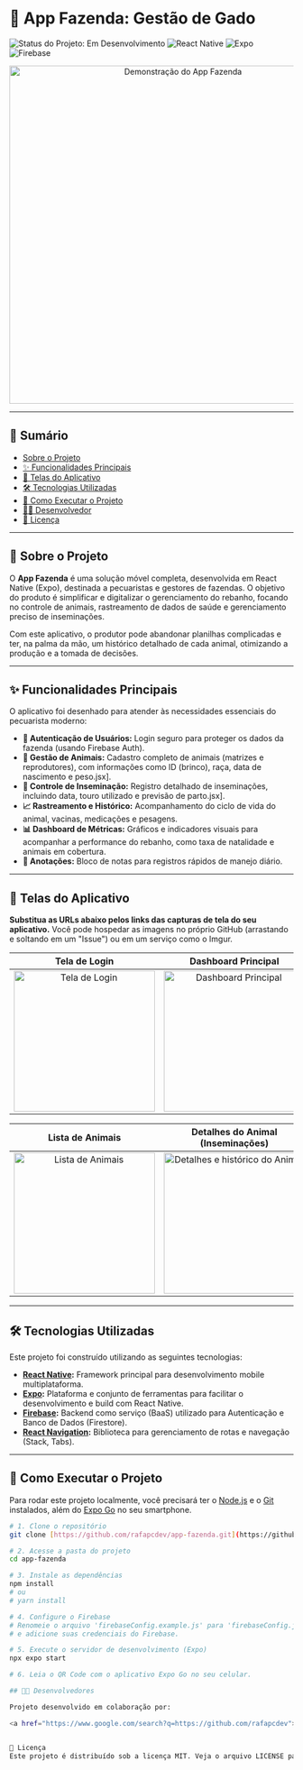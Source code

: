 # 🐂 App Fazenda: Gestão de Gado

<p align="left">
  <img src="https://img.shields.io/badge/status-em_desenvolvimento-yellow" alt="Status do Projeto: Em Desenvolvimento">
  <img src="https://img.shields.io/badge/React_Native-20232A?style=for-the-badge&logo=react&logoColor=61DAFB" alt="React Native">
  <img src="https://img.shields.io/badge/Expo-000020?style=for-the-badge&logo=expo&logoColor=WHITE" alt="Expo">
  <img src="https://img.shields.io/badge/Firebase-FFCA28?style=for-the-badge&logo=firebase&logoColor=black" alt="Firebase">
</p>

<p align="center">
  <img src="URL_DA_SUA_IMAGEM_DE_CAPA.gif" alt="Demonstração do App Fazenda" width="600">
</p>

---

## 📝 Sumário

* [Sobre o Projeto](#-sobre-o-projeto)
* [✨ Funcionalidades Principais](#-funcionalidades-principais)
* [📱 Telas do Aplicativo](#-telas-do-aplicativo)
* [🛠️ Tecnologias Utilizadas](#-tecnologias-utilizadas)
* [🚀 Como Executar o Projeto](#-como-executar-o-projeto)
* [👨‍💻 Desenvolvedor](#-desenvolvedor)
* [📄 Licença](#-licença)

---

## 🚩 Sobre o Projeto

O **App Fazenda** é uma solução móvel completa, desenvolvida em React Native (Expo), destinada a pecuaristas e gestores de fazendas. O objetivo do produto é simplificar e digitalizar o gerenciamento do rebanho, focando no controle de animais, rastreamento de dados de saúde e gerenciamento preciso de inseminações.

Com este aplicativo, o produtor pode abandonar planilhas complicadas e ter, na palma da mão, um histórico detalhado de cada animal, otimizando a produção e a tomada de decisões.

---

## ✨ Funcionalidades Principais

O aplicativo foi desenhado para atender às necessidades essenciais do pecuarista moderno:

* **🔐 Autenticação de Usuários:** Login seguro para proteger os dados da fazenda (usando Firebase Auth).
* **🐄 Gestão de Animais:** Cadastro completo de animais (matrizes e reprodutores), com informações como ID (brinco), raça, data de nascimento e peso.jsx].
* **🧬 Controle de Inseminação:** Registro detalhado de inseminações, incluindo data, touro utilizado e previsão de parto.jsx].
* **📈 Rastreamento e Histórico:** Acompanhamento do ciclo de vida do animal, vacinas, medicações e pesagens.
* **📊 Dashboard de Métricas:** Gráficos e indicadores visuais para acompanhar a performance do rebanho, como taxa de natalidade e animais em cobertura.
* **📝 Anotações:** Bloco de notas para registros rápidos de manejo diário.

---

## 📱 Telas do Aplicativo

**Substitua as URLs abaixo pelos links das capturas de tela do seu aplicativo.** Você pode hospedar as imagens no próprio GitHub (arrastando e soltando em um "Issue") ou em um serviço como o Imgur.

| Tela de Login | Dashboard Principal |
| :---: | :---: |
| <img src="URL_DA_SUA_IMAGEM_LOGIN.png" width="250" alt="Tela de Login"> | <img src="URL_DA_SUA_IMAGEM_DASHBOARD.png" width="250" alt="Dashboard Principal"> |

| Lista de Animais | Detalhes do Animal (Inseminações) |
| :---: | :---: |
| <img src="URL_DA_SUA_IMAGEM_LISTA_ANIMAIS.png" width="250" alt="Lista de Animais"> | <img src="URL_DA_SUA_IMAGEM_DETALHES_ANIMAL.png" width="250" alt="Detalhes e histórico do Animal"> |

---

## 🛠️ Tecnologias Utilizadas

Este projeto foi construído utilizando as seguintes tecnologias:

* **[React Native](https://reactnative.dev/):** Framework principal para desenvolvimento mobile multiplataforma.
* **[Expo](https://expo.dev/):** Plataforma e conjunto de ferramentas para facilitar o desenvolvimento e build com React Native.
* **[Firebase](https://firebase.google.com/):** Backend como serviço (BaaS) utilizado para Autenticação e Banco de Dados (Firestore).
* **[React Navigation](https://reactnavigation.org/):** Biblioteca para gerenciamento de rotas e navegação (Stack, Tabs).

---

## 🚀 Como Executar o Projeto

Para rodar este projeto localmente, você precisará ter o [Node.js](https://nodejs.org/) e o [Git](https://git-scm.com/) instalados, além do [Expo Go](https://expo.dev/go) no seu smartphone.

```bash
# 1. Clone o repositório
git clone [https://github.com/rafapcdev/app-fazenda.git](https://github.com/rafapcdev/app-fazenda.git)

# 2. Acesse a pasta do projeto
cd app-fazenda

# 3. Instale as dependências
npm install
# ou
# yarn install

# 4. Configure o Firebase
# Renomeie o arquivo 'firebaseConfig.example.js' para 'firebaseConfig.js'
# e adicione suas credenciais do Firebase.

# 5. Execute o servidor de desenvolvimento (Expo)
npx expo start

# 6. Leia o QR Code com o aplicativo Expo Go no seu celular.

## 👨‍💻 Desenvolvedores

Projeto desenvolvido em colaboração por:

<a href="https://www.google.com/search?q=https://github.com/rafapcdev"> <img src="https://www.google.com/search?q=https://avatars.githubusercontent.com/u/SEU_ID_DO_GITHUB%3Fv%3D4" width="100px" alt="Foto de Perfil rafapcdev"/> <br /> <sub> <b>rafapcdev</b> </sub> </a> <br /> Entre em contato!


📄 Licença
Este projeto é distribuído sob a licença MIT. Veja o arquivo LICENSE para mais detalhes.
